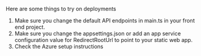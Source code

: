 Here are some things to try on deployments
1. Make sure you change the default API endpoints in main.ts in your front end project.
2. Make sure you change the appsettings.json or add an app service configuration value for RedirectRootUrl to point to your static web app.
3. Check the Azure setup instructions
